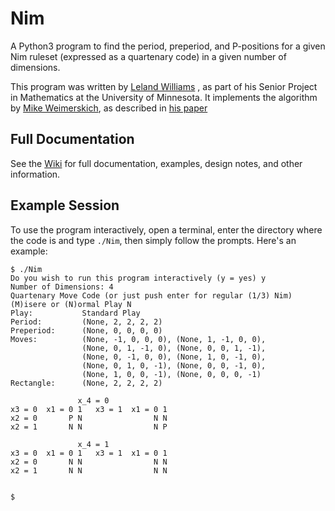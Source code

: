 # Nim
A Python3 program to find the period, preperiod, and P-positions for a given Nim ruleset 
(expressed as a quartenary code) in a given number of dimensions.

This program was written by [Leland Williams](https://lelandwilliams.github.io/)
, as part of his Senior Project in Mathematics at the University of Minnesota.
It implements the algorithm by [Mike Weimerskich](http://www-users.math.umn.edu/~weim0024/),
as described in [his paper](http://library.msri.org/books/Book63/files/131106-Weimerskirch.pdf)

## Full Documentation

See the [Wiki](https://github.com/lelandwilliams/Nim/wiki/) for full documentation, examples, design notes, and other information.

## Example Session
To use the program interactively, open a terminal, enter the directory where the code is and type `./Nim`, then simply follow the prompts. Here's an example:
```
$ ./Nim 
Do you wish to run this program interactively (y = yes) y
Number of Dimensions: 4
Quartenary Move Code (or just push enter for regular (1/3) Nim) 
(M)isere or (N)ormal Play N
Play:           Standard Play
Period:         (None, 2, 2, 2, 2)
Preperiod:      (None, 0, 0, 0, 0)
Moves:          (None, -1, 0, 0, 0), (None, 1, -1, 0, 0), 
                (None, 0, 1, -1, 0), (None, 0, 0, 1, -1), 
                (None, 0, -1, 0, 0), (None, 1, 0, -1, 0), 
                (None, 0, 1, 0, -1), (None, 0, 0, -1, 0), 
                (None, 1, 0, 0, -1), (None, 0, 0, 0, -1)
Rectangle:      (None, 2, 2, 2, 2)

               x_4 = 0                
x3 = 0  x1 = 0 1   x3 = 1  x1 = 0 1   
x2 = 0       P N                N N 
x2 = 1       N N                N P 

               x_4 = 1                
x3 = 0  x1 = 0 1   x3 = 1  x1 = 0 1   
x2 = 0       N N                N N 
x2 = 1       N N                N N 


$ 
```
